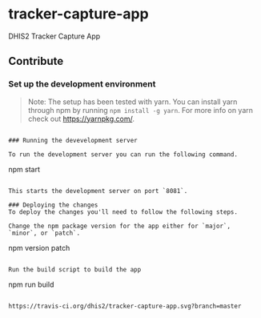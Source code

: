 # tracker-capture-app
DHIS2 Tracker Capture App

## Contribute

### Set up the development environment

> Note: The setup has been tested with yarn. You can install yarn through npm by running `npm install -g yarn`. For more info on yarn check out https://yarnpkg.com/.


```

### Running the devevelopment server

To run the development server you can run the following command.

```
npm start
```

This starts the development server on port `8081`.

### Deploying the changes
To deploy the changes you'll need to follow the following steps.

Change the npm package version for the app either for `major`, `minor`, or `patch`.
```
npm version patch
```

Run the build script to build the app
```
npm run build
```

https://travis-ci.org/dhis2/tracker-capture-app.svg?branch=master
